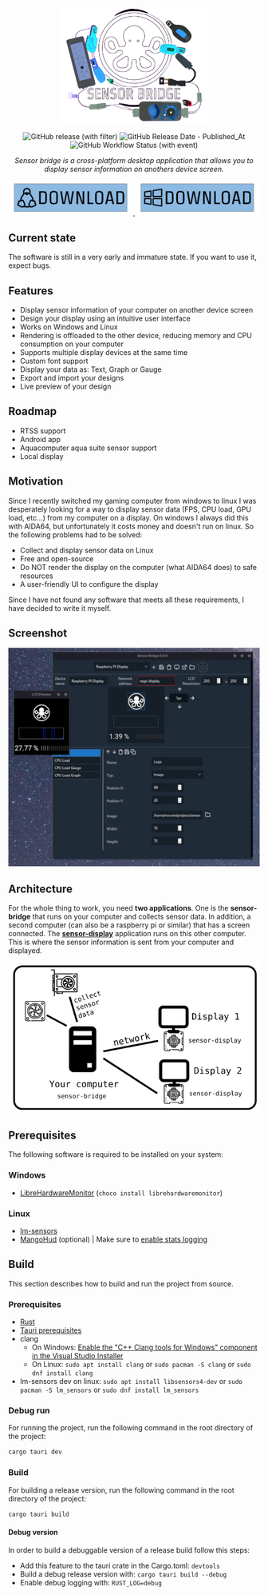 <p align="center">
    <img src=".github/readme/banner.png" width="300"/>
</p>

<p align="center">
    <img alt="GitHub release (with filter)" src="https://img.shields.io/github/v/release/rouhim/sensor-bridge">
    <img alt="GitHub Release Date - Published_At" src="https://img.shields.io/github/release-date/rouhim/sensor-bridge">
    <img alt="GitHub Workflow Status (with event)" src="https://img.shields.io/github/actions/workflow/status/rouhim/sensor-bridge/pipeline.yaml">
</p>

<p align="center">
    <i>Sensor bridge is a cross-platform desktop application that allows you to display sensor information on anothers device screen.</i>
</p>

<p align="center">
    <a id="sensor-bridge-download-linux" href="https://github.com/RouHim/sensor-bridge/releases/download/0.32.36/sensor-bridge_0.32.36_amd64.AppImage">
        <img src=".github/readme/dl-linux.png" width="250"/>
    </a>
    <a id="sensor-bridge-download-windows" href="https://github.com/RouHim/sensor-bridge/releases/download/0.32.36/sensor-bridge_0.32.36_x64_en-US.msi">
        <img src=".github/readme/dl-windows.png" width="250"/>
    </a>
</p>

## Current state

The software is still in a very early and immature state. If you want to use it, expect bugs.

## Features

* Display sensor information of your computer on another device screen
* Design your display using an intuitive user interface
* Works on Windows and Linux
* Rendering is offloaded to the other device, reducing memory and CPU consumption on your computer
* Supports multiple display devices at the same time
* Custom font support
* Display your data as: Text, Graph or Gauge
* Export and import your designs
* Live preview of your design

## Roadmap

* RTSS support
* Android app
* Aquacomputer aqua suite sensor support
* Local display 

## Motivation

Since I recently switched my gaming computer from windows to linux I was desperately looking for a way to display sensor
data (FPS, CPU load, GPU load, etc...) from my computer on a display. On windows I always did this with AIDA64, but
unfortunately it costs money and doesn't run on linux.
So the following problems had to be solved:

* Collect and display sensor data on Linux
* Free and open-source
* Do NOT render the display on the computer (what AIDA64 does) to safe resources
* A user-friendly UI to configure the display

Since I have not found any software that meets all these requirements, I have decided to write it myself.

## Screenshot

![](.github/readme/screenshot.jpg "Screenshot")

## Architecture

For the whole thing to work, you need **two applications**. One is the **sensor-bridge** that runs on your computer and
collects sensor data. In addition, a second computer (can also be a raspberry pi or similar) that has a screen
connected. The **[sensor-display](https://github.com/RouHim/sensor-display)** application runs on this other computer.
This is where the sensor information is sent from your computer and displayed.

![](.github/readme/architecture.png "Architecture")

## Prerequisites

The following software is required to be installed on your system:

### Windows

* [LibreHardwareMonitor](https://github.com/LibreHardwareMonitor/LibreHardwareMonitor) (`choco install librehardwaremonitor`)

[//]: # (* [RTSS]&#40;https://www.guru3d.com/files-details/rtss-rivatuner-statistics-server-download.html&#41;)

### Linux

* [lm-sensors](https://github.com/lm-sensors/lm-sensors)
* [MangoHud](https://github.com/flightlessmango/MangoHud) (optional) | Make sure
  to [enable stats logging](https://github.com/flightlessmango/MangoHud#fps-logging)

## Build

This section describes how to build and run the project from source.

### Prerequisites

* [Rust](https://www.rust-lang.org/tools/install)
* [Tauri prerequisites](https://tauri.app/v1/guides/getting-started/prerequisites)
* clang
    * On
      Windows: [Enable the "C++ Clang tools for Windows" component in the Visual Studio Installer](https://www.wikihow.com/Install-Clang-on-Windows)
    * On Linux: `sudo apt install clang` or `sudo pacman -S clang` or `sudo dnf install clang`
* lm-sensors dev on linux: `sudo apt install libsensors4-dev` or `sudo pacman -S lm_sensors`
  or `sudo dnf install lm_sensors`

### Debug run

For running the project, run the following command in the root directory of the project:

```bash
cargo tauri dev
```

### Build

For building a release version, run the following command in the root directory of the project:

```bash
cargo tauri build
```

#### Debug version

In order to build a debuggable version of a release build follow this steps:

* Add this feature to the tauri crate in the Cargo.toml: `devtools`
* Build a debug release version with: `cargo tauri build --debug`
* Enable debug logging with: `RUST_LOG=debug`
